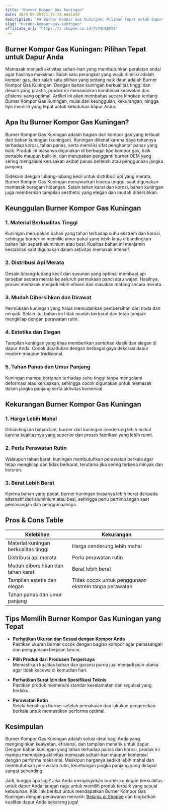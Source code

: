 ```yaml
---
title: "Burner Kompor Gas Kuningan"
date: 2025-07-28T21:12:24.664165Z
description: "## Burner Kompor Gas Kuningan: Pilihan Tepat untuk Dapur Anda..."
slug: "burner-kompor-gas-kuningan"
affiliate_url: "https://s.shopee.co.id/7V44C68VX2"
---
```

## Burner Kompor Gas Kuningan: Pilihan Tepat untuk Dapur Anda

Memasak menjadi aktivitas sehari-hari yang membutuhkan peralatan andal agar hasilnya maksimal. Salah satu perangkat yang wajib dimiliki adalah kompor gas, dan salah satu pilihan yang sedang naik daun adalah Burner Kompor Gas Kuningan. Dengan bahan kuningan berkualitas tinggi dan desain yang praktis, produk ini menawarkan kombinasi keawetan dan efisiensi yang optimal. Artikel ini akan membahas secara lengkap tentang Burner Kompor Gas Kuningan, mulai dari keunggulan, kekurangan, hingga tips memilih yang tepat untuk kebutuhan dapur Anda.

## Apa Itu Burner Kompor Gas Kuningan?

Burner Kompor Gas Kuningan adalah bagian dari kompor gas yang terbuat dari bahan kuningan (kuningan). Kuningan dikenal karena daya tahannya terhadap korosi, tahan panas, serta memiliki sifat penghantar panas yang baik. Produk ini biasanya digunakan di berbagai tipe kompor gas, baik portable maupun built-in, dan merupakan pengganti burner OEM yang sering mengalami kerusakan akibat panas berlebih atau penggunaan jangka panjang.

Didesain dengan lubang-lubang kecil untuk distribusi api yang merata, Burner Kompor Gas Kuningan menawarkan kinerja unggul saat digunakan memasak beragam hidangan. Selain tahan karat dan korosi, bahan kuningan juga memberikan tampilan aesthetic yang elegan dan mudah dibersihkan.

## Keunggulan Burner Kompor Gas Kuningan

### 1. Material Berkualitas Tinggi
Kuningan merupakan bahan yang tahan terhadap suhu ekstrem dan korosi, sehingga burner ini memiliki umur pakai yang lebih lama dibandingkan bahan lain seperti aluminium atau besi. Kualitas bahan ini menjamin kestabilan saat digunakan dalam aktivitas memasak intensif.

### 2. Distribusi Api Merata
Desain lubang-lubang kecil dan susunan yang optimal membuat api tersebar secara merata ke seluruh permukaan panci atau wajan. Hasilnya, proses memasak menjadi lebih efisien dan masakan matang secara merata.

### 3. Mudah Dibersihkan dan Dirawat
Permukaan kuningan yang halus memudahkan pembersihan dari noda dan minyak. Selain itu, bahan ini tidak mudah berkarat dan tetap tampak mengkilap dengan perawatan rutin.

### 4. Estetika dan Elegan
Tampilan kuningan yang khas memberikan sentuhan klasik dan elegan di dapur Anda. Cocok dipadukan dengan berbagai gaya dekorasi dapur modern maupun tradisional.

### 5. Tahan Panas dan Umur Panjang
Kuningan mampu bertahan terhadap suhu tinggi tanpa mengalami deformasi atau kerusakan, sehingga cocok digunakan untuk memasak dalam jangka panjang serta aktivitas komersial.

## Kekurangan Burner Kompor Gas Kuningan

### 1. Harga Lebih Mahal
Dibandingkan bahan lain, burner dari kuningan cenderung lebih mahal karena kualitasnya yang superior dan proses fabrikasi yang lebih rumit.

### 2. Perlu Perawatan Rutin
Walaupun tahan karat, kuningan membutuhkan perawatan berkala agar tetap mengkilap dan tidak berkarat, terutama jika sering terkena minyak dan kotoran.

### 3. Berat Lebih Berat
Karena bahan yang padat, burner kuningan biasanya lebih berat daripada alternatif dari aluminium atau besi, sehingga perlu pertimbangan saat pemasangan dan penggunaannya.

## Pros & Cons Table

| Kelebihan                        | Kekurangan                    |
|----------------------------------|------------------------------|
| Material kuningan berkualitas tinggi | Harga cenderung lebih mahal |
| Distribusi api merata             | Perlu perawatan rutin       |
| Mudah dibersihkan dan tahan karat | Berat lebih berat           |
| Tampilan estetis dan elegan     | Tidak cocok untuk penggunaan ekstrem tanpa perawatan |
| Tahan panas dan umur panjang    |                             |

## Tips Memilih Burner Kompor Gas Kuningan yang Tepat

- **Perhatikan Ukuran dan Sesuai dengan Kompor Anda**  
Pastikan ukuran burner cocok dengan bagian kompor agar pemasangan dan penggunaan berjalan lancar.

- **Pilih Produk dari Produsen Terpercaya**  
Memastikan kualitas bahan dan garansi purna jual menjadi poin utama agar tidak kecewa di kemudian hari.

- **Perhatikan Surat Izin dan Spesifikasi Teknis**  
Pastikan produk memenuhi standar keselamatan dan regulasi yang berlaku.

- **Perawatan Rutin**  
Selalu bersihkan burner setelah pemakaian dan lakukan pengecekan berkala untuk memastikan performa optimal.

## Kesimpulan

Burner Kompor Gas Kuningan adalah solusi ideal bagi Anda yang menginginkan keawetan, efisiensi, dan tampilan menarik untuk dapur. Dengan bahan kuningan yang tahan terhadap panas dan korosi, produk ini mampu menunjang aktivitas memasak sehari-hari maupun komersial dengan performa maksimal. Meskipun harganya sedikit lebih mahal dan membutuhkan perawatan rutin, keuntungan jangka panjang yang didapat sangat sebanding.

Jadi, tunggu apa lagi? Jika Anda menginginkan burner kuningan berkualitas untuk dapur Anda, jangan ragu untuk memilih produk terbaik yang sesuai kebutuhan. Klik link berikut untuk mendapatkan Burner Kompor Gas Kuningan dengan penawaran menarik: [Belanja di Shopee](https://s.shopee.co.id/7V44C68VX2) dan tingkatkan kualitas dapur Anda sekarang juga!